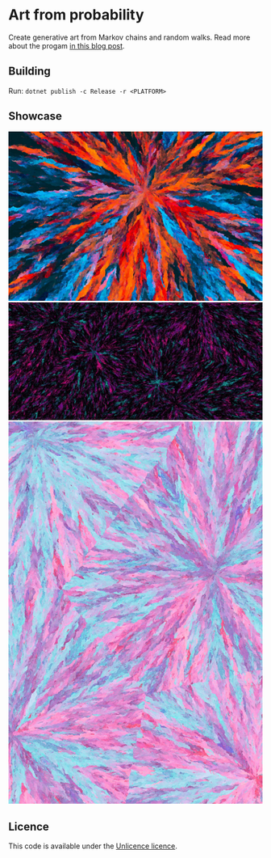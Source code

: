 # Art from probability
Create generative art from Markov chains and random walks. Read more about the progam [in this blog post](https://speedberg.gitlab.io/posts/art-from-probability).

## Building
Run: `dotnet publish -c Release -r <PLATFORM>`

## Showcase

![Fire and Water](/examples/fireAndWater.png)
![Nebula Crystals](/examples/nebula-crystals.jpg)
![Party Sprinkles](/examples/party-sprinkles.jpg)

## Licence
This code is available under the [Unlicence licence](LICENCE.md).
